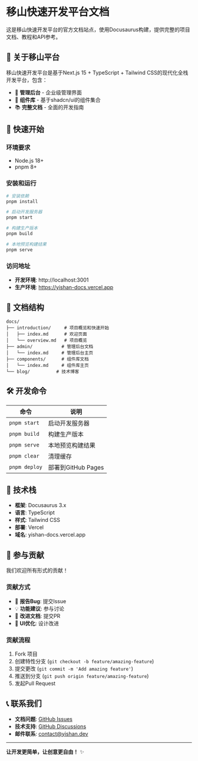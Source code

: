 # 移山快速开发平台文档

这是移山快速开发平台的官方文档站点，使用Docusaurus构建，提供完整的项目文档、教程和API参考。

## 🎯 关于移山平台

移山快速开发平台是基于Next.js 15 + TypeScript + Tailwind CSS的现代化全栈开发平台，包含：
- 🎨 **管理后台** - 企业级管理界面
- 🧩 **组件库** - 基于shadcn/ui的组件集合  
- 📚 **完整文档** - 全面的开发指南

## 🚀 快速开始

### 环境要求
- Node.js 18+
- pnpm 8+

### 安装和运行

```bash
# 安装依赖
pnpm install

# 启动开发服务器
pnpm start

# 构建生产版本
pnpm build

# 本地预览构建结果
pnpm serve
```

### 访问地址
- **开发环境**: http://localhost:3001
- **生产环境**: https://yishan-docs.vercel.app

## 📁 文档结构

```
docs/
├── introduction/     # 项目概览和快速开始
│   ├── index.md      # 欢迎页面
│   └── overview.md   # 项目概览
├── admin/           # 管理后台文档
│   └── index.md     # 管理后台主页
├── components/      # 组件库文档
│   └── index.md     # 组件库主页
└── blog/          # 技术博客
```

## 🛠️ 开发命令

| 命令 | 说明 |
|------|------|
| `pnpm start` | 启动开发服务器 |
| `pnpm build` | 构建生产版本 |
| `pnpm serve` | 本地预览构建结果 |
| `pnpm clear` | 清理缓存 |
| `pnpm deploy` | 部署到GitHub Pages |

## 🧪 技术栈

- **框架**: Docusaurus 3.x
- **语言**: TypeScript
- **样式**: Tailwind CSS
- **部署**: Vercel
- **域名**: yishan-docs.vercel.app

## 🤝 参与贡献

我们欢迎所有形式的贡献！

### 贡献方式
- 🐛 **报告Bug**: 提交Issue
- 💡 **功能建议**: 参与讨论  
- 📖 **改进文档**: 提交PR
- 🎨 **UI优化**: 设计改进

### 贡献流程
1. Fork 项目
2. 创建特性分支 (`git checkout -b feature/amazing-feature`)
3. 提交更改 (`git commit -m 'Add amazing feature'`)
4. 推送到分支 (`git push origin feature/amazing-feature`)
5. 发起Pull Request

## 📞 联系我们

- **文档问题**: [GitHub Issues](https://github.com/yishan/yishan-docs/issues)
- **技术支持**: [GitHub Discussions](https://github.com/yishan/yishan/discussions)
- **邮件联系**: contact@yishan.dev

---

**让开发更简单，让创意更自由！** ✨
